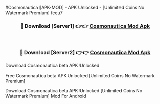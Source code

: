 #Cosmonautica [APK-MOD] - APK Unlocked - [Unlimited Coins No Watermark Premium] feeu7



<div align="center">

<h3>🔴 Download [Server1] 👉👉 <a href="https://momento.my/?title=Cosmonautica">Cosmonautica Mod Apk</a></h3><br>

<h3>🔴 Download [Server2] 👉👉 <a href="https://momento.my/?title=Cosmonautica">Cosmonautica Mod Apk</a></h3>
</div>



Download Cosmonautica beta APK Unlocked

Free Cosmonautica beta APK Unlocked [Unlimited Coins No Watermark Premium]

Download Cosmonautica beta APK Unlocked [Unlimited Coins No Watermark Premium] Mod For Android
